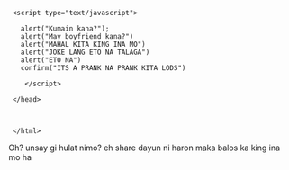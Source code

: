<DOCTYPE html>

<html>

   <head>
    <title>HANDA KANA BA?</title>

     <script type="text/javascript">

       alert("Kumain kana?");
       alert("May boyfriend kana?")
       alert("MAHAL KITA KING INA MO")
       alert("JOKE LANG ETO NA TALAGA")
       alert("ETO NA")
       confirm("ITS A PRANK NA PRANK KITA LODS")

        </script>

     </head>

     

     </html>


   Oh? unsay gi hulat nimo? eh share dayun ni haron maka balos ka king ina mo ha
